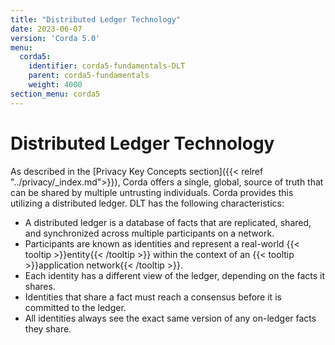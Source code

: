```yaml
---
title: "Distributed Ledger Technology"
date: 2023-06-07
version: 'Corda 5.0'
menu:
  corda5:
    identifier: corda5-fundamentals-DLT
    parent: corda5-fundamentals
    weight: 4000
section_menu: corda5
---
```


# Distributed Ledger Technology

As described in the [Privacy Key Concepts section]({{< relref "../privacy/_index.md">}}), Corda offers a single, global, source of truth that can be shared by multiple untrusting individuals. 
Corda provides this utilizing a distributed ledger.
DLT has the following characteristics:
* A distributed ledger is a database of facts that are replicated, shared, and synchronized across multiple participants on a network.
* Participants are known as identities and represent a real-world {{< tooltip >}}entity{{< /tooltip >}} within the context of an {{< tooltip >}}application network{{< /tooltip >}}.
* Each identity has a different view of the ledger, depending on the facts it shares.
* Identities that share a fact must reach a consensus before it is committed to the ledger.
* All identities always see the exact same version of any on-ledger facts they share.